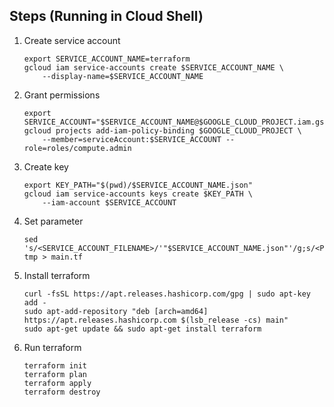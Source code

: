 ## Steps (Running in Cloud Shell)

1. Create service account

    ```
    export SERVICE_ACCOUNT_NAME=terraform
    gcloud iam service-accounts create $SERVICE_ACCOUNT_NAME \
        --display-name=$SERVICE_ACCOUNT_NAME
    ```

1. Grant permissions

    ```
    export SERVICE_ACCOUNT="$SERVICE_ACCOUNT_NAME@$GOOGLE_CLOUD_PROJECT.iam.gserviceaccount.com"
    gcloud projects add-iam-policy-binding $GOOGLE_CLOUD_PROJECT \
        --member=serviceAccount:$SERVICE_ACCOUNT --role=roles/compute.admin
    ```

1. Create key

    ```
    export KEY_PATH="$(pwd)/$SERVICE_ACCOUNT_NAME.json"
    gcloud iam service-accounts keys create $KEY_PATH \
        --iam-account $SERVICE_ACCOUNT
    ```

1. Set parameter

    ```
    sed 's/<SERVICE_ACCOUNT_FILENAME>/'"$SERVICE_ACCOUNT_NAME.json"'/g;s/<PROJECT_ID>/'"$GOOGLE_CLOUD_PROJECT"'/g' tmp > main.tf
    ```

1. Install terraform

    ```
    curl -fsSL https://apt.releases.hashicorp.com/gpg | sudo apt-key add -
    sudo apt-add-repository "deb [arch=amd64] https://apt.releases.hashicorp.com $(lsb_release -cs) main"
    sudo apt-get update && sudo apt-get install terraform
    ```

1. Run terraform

    ```
    terraform init
    terraform plan
    terraform apply
    terraform destroy
    ```
